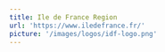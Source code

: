 ```yaml
---
title: Ile de France Region
url: 'https://www.iledefrance.fr/'
picture: '/images/logos/idf-logo.png'
---
```

